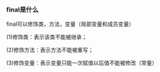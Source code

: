 


### final是什么

final可以修饰类，方法，变量（局部变量和成员变量）

(1)修饰类：表示该类不能被继承；

(2)修饰方法：表示方法不能被重写；

(3)修饰变量：表示变量只能一次赋值以后值不能被修改（常量）









